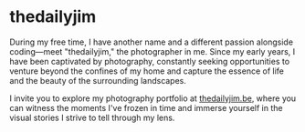 # thedailyjim

During my free time, I have another name and a different passion alongside coding—meet "thedailyjim," the photographer in me. Since my early years, I have been captivated by photography, constantly seeking opportunities to venture beyond the confines of my home and capture the essence of life and the beauty of the surrounding landscapes.

I invite you to explore my photography portfolio at [thedailyjim.be](https://thedailyjim.be), where you can witness the moments I've frozen in time and immerse yourself in the visual stories I strive to tell through my lens.
